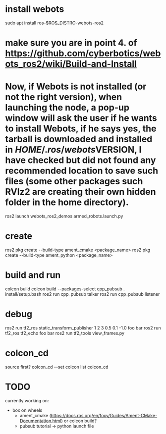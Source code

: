 # install webots
sudo apt install ros-$ROS_DISTRO-webots-ros2
# make sure you are in point 4. of https://github.com/cyberbotics/webots_ros2/wiki/Build-and-Install
# Now, if Webots is not installed (or not the right version), when launching the node, a pop-up window will ask the user if he wants to install Webots, if he says yes, the tarball is downloaded and installed in $HOME/.ros/webots$VERSION, I have checked but did not found any recommended location to save such files (some other packages such RVIz2 are creating their own hidden folder in the home directory).
ros2 launch webots_ros2_demos armed_robots.launch.py

# create
ros2 pkg create --build-type ament_cmake <package_name>
ros2 pkg create --build-type ament_python <package_name>

# build and run
colcon build
colcon build --packages-select cpp_pubsub
. install/setup.bash
ros2 run cpp_pubsub talker
ros2 run cpp_pubsub listener

# debug
ros2 run tf2_ros static_transform_publisher 1 2 3 0.5 0.1 -1.0 foo bar
ros2 run tf2_ros tf2_echo foo bar
ros2 run tf2_tools view_frames.py

# colcon_cd
source first?
colcon_cd --set
colcon list
colcon_cd

# TODO
currently working on:
- box on wheels
    - ament_cmake (https://docs.ros.org/en/foxy/Guides/Ament-CMake-Documentation.html) or colcon build?
    - pubsub tutorial -> python launch file
